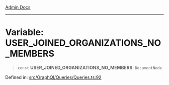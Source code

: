 [Admin Docs](/)

***

# Variable: USER\_JOINED\_ORGANIZATIONS\_NO\_MEMBERS

> `const` **USER\_JOINED\_ORGANIZATIONS\_NO\_MEMBERS**: `DocumentNode`

Defined in: [src/GraphQl/Queries/Queries.ts:92](https://github.com/PalisadoesFoundation/talawa-admin/blob/main/src/GraphQl/Queries/Queries.ts#L92)
